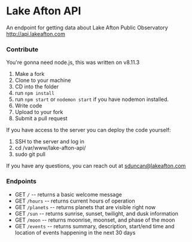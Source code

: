 # Lake Afton API
An endpoint for getting data about Lake Afton Public Observatory
http://api.lakeafton.com

### Contribute

You're gonna need node.js, this was written on v8.11.3

1. Make a fork
2. Clone to your machine
3. CD into the folder
4. run ```npm install```
5. run ```npm start``` or ```nodemon start``` if you have nodemon installed.
6. Write code
7. Upload to your fork
8. Submit a pull request

If you have access to the server you can deploy the code yourself:

1. SSH to the server and log in
2. cd /var/www/lake-afton-api/
3. sudo git pull

If you have any questions, you can reach out at sduncan@lakeafton.com

### Endpoints

* GET `/` -- returns a basic welcome message
* GET `/hours` -- returns current hours of operation
* GET `/planets` -- returns planets that are visible right now
* GET `/sun` -- returns sunrise, sunset, twilight, and dusk information
* GET `/moon` -- returns moonrise, moonset, and phase of the moon
* GET `/events` -- returns summary, description, start/end time and location of events happening in the next 30 days

